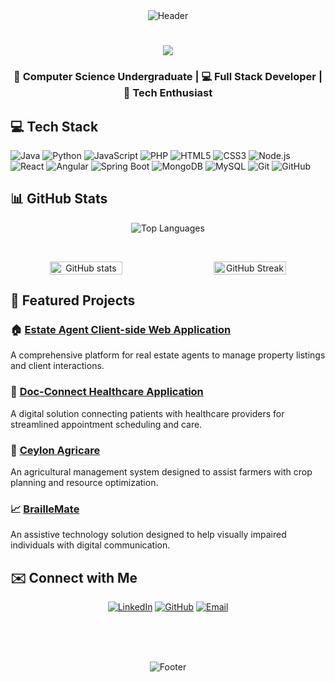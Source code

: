<div align="center">
  <img src="https://capsule-render.vercel.app/api?type=waving&height=110&width=100%&section=header&text=Sachini+Peduruhewa&fontSize=32&fontAlignY=35&descAlignY=50&fontColor=ffffff&color=gradient:linear,0%3A1e3c72,35%3A3a7bd5,100%3A00d2ff&animation=fadeIn" alt="Header"/>
</div>

<h1 align="center">
    <img src="https://readme-typing-svg.herokuapp.com/?font=Righteous&size=35&center=true&vCenter=true&width=500&height=70&duration=4000&lines=Hi+There!+👋;+I'm+Sachini+Peduruhewa!;" />
</h1>

<div align="center" style="margin: 20px 0">
  <h3>
    🌟 <strong>Computer Science Undergraduate</strong> | 
    💻 <strong>Full Stack Developer</strong> | 
    🚀 <strong>Tech Enthusiast</strong>
  </h3>
</div>

## 💻 Tech Stack
![Java](https://img.shields.io/badge/Java-%23ED8B00.svg?style=for-the-badge&logo=java&logoColor=white)
![Python](https://img.shields.io/badge/Python-3670A0?style=for-the-badge&logo=python&logoColor=ffdd54)
![JavaScript](https://img.shields.io/badge/JavaScript-%23F7DF1E.svg?style=for-the-badge&logo=javascript&logoColor=black)
![PHP](https://img.shields.io/badge/PHP-%23777BB4.svg?style=for-the-badge&logo=php&logoColor=white)
![HTML5](https://img.shields.io/badge/HTML5-%23E34F26.svg?style=for-the-badge&logo=html5&logoColor=white)
![CSS3](https://img.shields.io/badge/CSS3-%231572B6.svg?style=for-the-badge&logo=css3&logoColor=white)
![Node.js](https://img.shields.io/badge/Node.js-43853D?style=for-the-badge&logo=node.js&logoColor=white)
![React](https://img.shields.io/badge/React-%2320232a.svg?style=for-the-badge&logo=react&logoColor=%2361DAFB)
![Angular](https://img.shields.io/badge/Angular-DD0031?style=for-the-badge&logo=angular&logoColor=white)
![Spring Boot](https://img.shields.io/badge/Spring_Boot-6DB33F?style=for-the-badge&logo=spring-boot&logoColor=white)
![MongoDB](https://img.shields.io/badge/MongoDB-%234ea94b.svg?style=for-the-badge&logo=mongodb&logoColor=white)
![MySQL](https://img.shields.io/badge/MySQL-%2300f.svg?style=for-the-badge&logo=mysql&logoColor=white)
![Git](https://img.shields.io/badge/Git-F05032?style=for-the-badge&logo=git&logoColor=white)
![GitHub](https://img.shields.io/badge/GitHub-%23121011.svg?style=for-the-badge&logo=github&logoColor=white)

## 📊 GitHub Stats

<div align="center">
  <img src="https://github-readme-stats.vercel.app/api/top-langs/?username=Sachini527&layout=compact&theme=radical" alt="Top Languages" />
</div>

<br> <!-- Small space between rows -->

<div align="center" style="display: flex; justify-content: space-between; width: 100%">
  <img src="https://github-readme-stats.vercel.app/api?username=Sachini527&show_icons=true&theme=radical" alt="GitHub stats" style="width: 48%" />
  <img src="https://streak-stats.demolab.com?user=Sachini527&theme=radical&hide_border=false" alt="GitHub Streak" style="width: 48%" />
</div>

## 🚀 Featured Projects

### 🏠 [Estate Agent Client-side Web Application](https://github.com/Sachini527/Estate-Agent-Client-side-Web-Application)
A comprehensive platform for real estate agents to manage property listings and client interactions.

### 🌟 [Doc-Connect Healthcare Application](https://github.com/Sachini527/Doc-Connect-Healthcare-Application)
A digital solution connecting patients with healthcare providers for streamlined appointment scheduling and care.

### 🌱 [Ceylon Agricare](https://github.com/LinukaAr/iwb046-balletcoders)
An agricultural management system designed to assist farmers with crop planning and resource optimization.

### 📈 [BrailleMate](https://braillemate.live/)
An assistive technology solution designed to help visually impaired individuals with digital communication.

## ✉️ Connect with Me

<div align="center">
  
[![LinkedIn](https://img.shields.io/badge/LinkedIn-0077B5?style=for-the-badge&logo=linkedin&logoColor=white)](https://www.linkedin.com/in/sachini-peduruhewa-784633292/)
[![GitHub](https://img.shields.io/badge/GitHub-100000?style=for-the-badge&logo=github&logoColor=white)](https://github.com/Sachini527)
[![Email](https://img.shields.io/badge/Email-D14836?style=for-the-badge&logo=gmail&logoColor=white)](mailto:sachinipeduruhewa@gmail.com)
  
</div>

<br>

<div align="center" style="margin-top: 3rem">
  <img src="https://capsule-render.vercel.app/api?type=waving&height=100&width=100%&section=footer&color=gradient:linear,0%3A00d2ff,35%3A3a7bd5,100%3A1e3c72&animation=fadeIn&rotate=180" alt="Footer"/>
</div>
